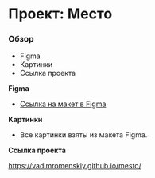 # Проект: Место


### Обзор

* Figma
* Картинки
* Cсылка проекта

**Figma**

* [Ссылка на макет в Figma](https://www.figma.com/file/2cn9N9jSkmxD84oJik7xL7/JavaScript.-Sprint-4?node-id=0%3A1)

**Картинки**

* Все картинки взяты из макета Figma.

**Ссылка проекта**

https://vadimromenskiy.github.io/mesto/
